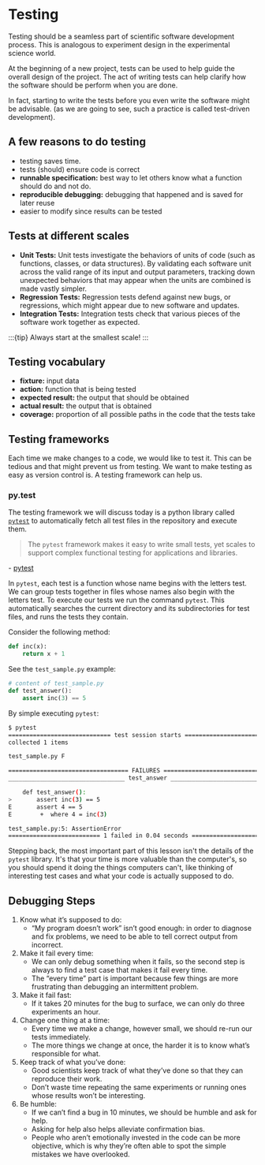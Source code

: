 # Testing

Testing should be a seamless part of scientific software development process.
This is analogous to experiment design in the experimental science world.

At the beginning of a new project, tests can be used to help guide the overall
design of the project. The act of writing tests can help clarify how the
software should be perform when you are done.

In fact, starting to write the tests before you even write the software might be
advisable. (as we are going to see, such a practice is called test-driven development).

## A few reasons to do testing

- testing saves time.
- tests (should) ensure code is correct
- **runnable specification:** best way to let others know what a function should do and not do.
- **reproducible debugging:** debugging that happened and is saved for later reuse
- easier to modify since results can be tested

## Tests at different scales

- **Unit Tests:** Unit tests investigate the behaviors of units of code (such as functions, classes, or data structures). By validating each software unit across the valid range of its input and output parameters, tracking down unexpected behaviors that may appear when the units are combined is made vastly simpler.
- **Regression Tests:** Regression tests defend against new bugs, or regressions, which might appear due to new software and updates.
- **Integration Tests:** Integration tests check that various pieces of the software work together as expected.

:::{tip}
Always start at the smallest scale!
:::

## Testing vocabulary

- **fixture:** input data
- **action:** function that is being tested
- **expected result:** the output that should be obtained
- **actual result:** the output that is obtained
- **coverage:** proportion of all possible paths in the code that the tests take

## Testing frameworks

Each time we make changes to a code, we would like to test it. This can be
tedious and that might prevent us from testing. We want to make testing as
easy as version control is. A testing framework can help us.

### py.test

The testing framework we will discuss today is a python library called
[`pytest`](https://pytest.org/en/7.1.x/) to automatically fetch all test files
in the repository and execute them.

> The `pytest` framework makes it easy to write small tests, yet scales to support
> complex functional testing for applications and libraries.

\- [pytest](https://pypi.org/project/pytest/)

In `pytest`, each test is a function whose name begins with the letters test.
We can group tests together in files whose names also begin with the letters test.
To execute our tests we run the command `pytest`.
This automatically searches the current directory and its subdirectories for
test files, and runs the tests they contain.

Consider the following method:

```python
def inc(x):
    return x + 1
```

See the `test_sample.py` example:

```python
# content of test_sample.py
def test_answer():
    assert inc(3) == 5
```

By simple executing `pytest`:

```bash
$ pytest
============================= test session starts =============================
collected 1 items

test_sample.py F

================================== FAILURES ===================================
_________________________________ test_answer _________________________________

    def test_answer():
>       assert inc(3) == 5
E       assert 4 == 5
E        +  where 4 = inc(3)

test_sample.py:5: AssertionError
========================== 1 failed in 0.04 seconds ===========================
```

Stepping back, the most important part of this lesson isn't the details of the
`pytest` library. It's that your time is more valuable than the computer's,
so you should spend it doing the things computers can't, like thinking of
interesting test cases and what your code is actually supposed to do.

## Debugging Steps

1. Know what it’s supposed to do:
   - “My program doesn’t work” isn’t good enough: in order to diagnose and fix problems, we need to be able to tell correct output from incorrect.
2. Make it fail every time:
   - We can only debug something when it fails, so the second step is always to find a test case that makes it fail every time.
   - The “every time” part is important because few things are more frustrating than debugging an intermittent problem.
3. Make it fail fast:
   - If it takes 20 minutes for the bug to surface, we can only do three experiments an hour.
4. Change one thing at a time:
   - Every time we make a change, however small, we should re-run our tests immediately.
   - The more things we change at once, the harder it is to know what’s responsible for what.
5. Keep track of what you’ve done:
   - Good scientists keep track of what they’ve done so that they can reproduce their work.
   - Don’t waste time repeating the same experiments or running ones whose results won’t be interesting.
6. Be humble:
   - If we can’t find a bug in 10 minutes, we should be humble and ask for help.
   - Asking for help also helps alleviate confirmation bias.
   - People who aren’t emotionally invested in the code can be more objective, which is why they’re often able to spot the simple mistakes we have overlooked.
